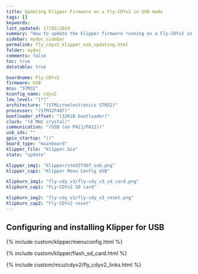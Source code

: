```yaml
---
title: Updating Klipper Firmware on a Fly-CDYv2 in USB mode
tags: []
keywords: 
last_updated: 17/02/2024
summary: "How to update the klipper firmware running on a Fly-CDYv2 in USB mode"
sidebar: mydoc_sidebar
permalink: fly_cdyv2_klipper_usb_updating.html
folder: mydoc
comments: false
toc: true
datatable: true

boardname: Fly-CDYv2
firmware: USB
mcu: "STM32"
kconfig_name: cdyv2
low_level: "[*]"
architecture: "(STMicroelectronics STM32)"
processor: "(STM32F407)"
bootloader_offset: "(32KiB bootloader)"
clock: "(8 MHz crystal)"
communication: "(USB (on PA11/PA12))"
usb_ids: ""
gpio_startup: "()"
board_type: "mainboard"
klipper_file: "klipper.bin"
state: "update"

klipper_img1: "klipper/stm32f407_usb.png"
klipper_cap1: "Klipper Menu Config USB"

klipburn_img1: "fly-cdy_v3/fly-cdy_v3_sd_card.png"
klipburn_cap1: "FLy-CDYv2 SD card"

klipburn_img2: "fly-cdy_v3/fly-cdy_v3_reset.png"
klipburn_cap2: "Fly-CDYv2 reset"
---
```


## Configuring and installing Klipper for USB

{% include custom/klipper/menuconfig.html %}

{% include custom/klipper/flash_sd_card.html %}

{% include custom/mcu/cdyv2/fly_cdyv2_links.html %}
